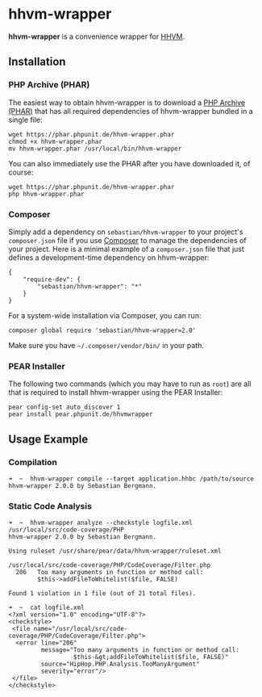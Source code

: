 # hhvm-wrapper

**hhvm-wrapper** is a convenience wrapper for [HHVM](http://github.com/facebook/hiphop-php/).

## Installation

### PHP Archive (PHAR)

The easiest way to obtain hhvm-wrapper is to download a [PHP Archive (PHAR)](http://php.net/phar) that has all required dependencies of hhvm-wrapper bundled in a single file:

    wget https://phar.phpunit.de/hhvm-wrapper.phar
    chmod +x hhvm-wrapper.phar
    mv hhvm-wrapper.phar /usr/local/bin/hhvm-wrapper

You can also immediately use the PHAR after you have downloaded it, of course:

    wget https://phar.phpunit.de/hhvm-wrapper.phar
    php hhvm-wrapper.phar

### Composer

Simply add a dependency on `sebastian/hhvm-wrapper` to your project's `composer.json` file if you use [Composer](http://getcomposer.org/) to manage the dependencies of your project. Here is a minimal example of a `composer.json` file that just defines a development-time dependency on hhvm-wrapper:

    {
        "require-dev": {
            "sebastian/hhvm-wrapper": "*"
        }
    }

For a system-wide installation via Composer, you can run:

    composer global require 'sebastian/hhvm-wrapper=2.0'

Make sure you have `~/.composer/vendor/bin/` in your path.

### PEAR Installer

The following two commands (which you may have to run as `root`) are all that is required to install hhvm-wrapper using the PEAR Installer:

    pear config-set auto_discover 1
    pear install pear.phpunit.de/hhvmwrapper

## Usage Example

### Compilation

    ➜  ~  hhvm-wrapper compile --target application.hhbc /path/to/source
    hhvm-wrapper 2.0.0 by Sebastian Bergmann.

### Static Code Analysis

    ➜  ~  hhvm-wrapper analyze --checkstyle logfile.xml /usr/local/src/code-coverage/PHP
    hhvm-wrapper 2.0.0 by Sebastian Bergmann.

    Using ruleset /usr/share/pear/data/hhvm-wrapper/ruleset.xml

    /usr/local/src/code-coverage/PHP/CodeCoverage/Filter.php
      206   Too many arguments in function or method call:
            $this->addFileToWhitelist($file, FALSE)

    Found 1 violation in 1 file (out of 21 total files).

    ➜  ~  cat logfile.xml
    <?xml version="1.0" encoding="UTF-8"?>
    <checkstyle>
     <file name="/usr/local/src/code-coverage/PHP/CodeCoverage/Filter.php">
      <error line="206"
             message="Too many arguments in function or method call:
                      $this-&gt;addFileToWhitelist($file, FALSE)"
             source="HipHop.PHP.Analysis.TooManyArgument"
             severity="error"/>
     </file>
    </checkstyle>
